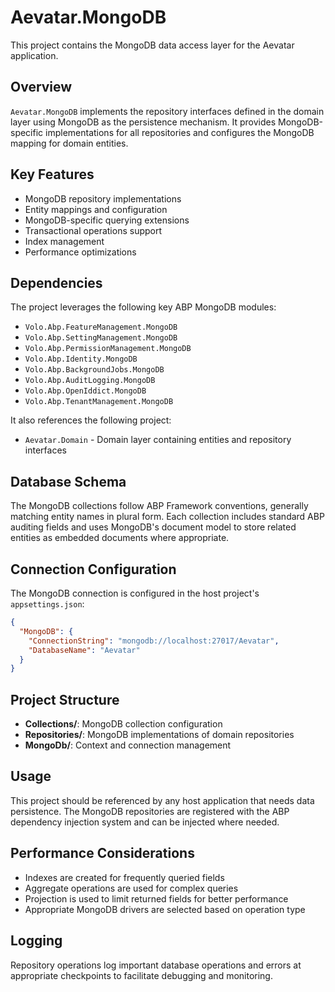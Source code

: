 # Aevatar.MongoDB

This project contains the MongoDB data access layer for the Aevatar application.

## Overview

`Aevatar.MongoDB` implements the repository interfaces defined in the domain layer using MongoDB as the persistence mechanism. It provides MongoDB-specific implementations for all repositories and configures the MongoDB mapping for domain entities.

## Key Features

- MongoDB repository implementations
- Entity mappings and configuration
- MongoDB-specific querying extensions
- Transactional operations support
- Index management
- Performance optimizations

## Dependencies

The project leverages the following key ABP MongoDB modules:

- `Volo.Abp.FeatureManagement.MongoDB`
- `Volo.Abp.SettingManagement.MongoDB`
- `Volo.Abp.PermissionManagement.MongoDB`
- `Volo.Abp.Identity.MongoDB`
- `Volo.Abp.BackgroundJobs.MongoDB`
- `Volo.Abp.AuditLogging.MongoDB`
- `Volo.Abp.OpenIddict.MongoDB`
- `Volo.Abp.TenantManagement.MongoDB`

It also references the following project:
- `Aevatar.Domain` - Domain layer containing entities and repository interfaces

## Database Schema

The MongoDB collections follow ABP Framework conventions, generally matching entity names in plural form. Each collection includes standard ABP auditing fields and uses MongoDB's document model to store related entities as embedded documents where appropriate.

## Connection Configuration

The MongoDB connection is configured in the host project's `appsettings.json`:

```json
{
  "MongoDB": {
    "ConnectionString": "mongodb://localhost:27017/Aevatar",
    "DatabaseName": "Aevatar"
  }
}
```

## Project Structure

- **Collections/**: MongoDB collection configuration
- **Repositories/**: MongoDB implementations of domain repositories
- **MongoDb/**: Context and connection management

## Usage

This project should be referenced by any host application that needs data persistence. The MongoDB repositories are registered with the ABP dependency injection system and can be injected where needed.

## Performance Considerations

- Indexes are created for frequently queried fields
- Aggregate operations are used for complex queries
- Projection is used to limit returned fields for better performance
- Appropriate MongoDB drivers are selected based on operation type

## Logging

Repository operations log important database operations and errors at appropriate checkpoints to facilitate debugging and monitoring. 